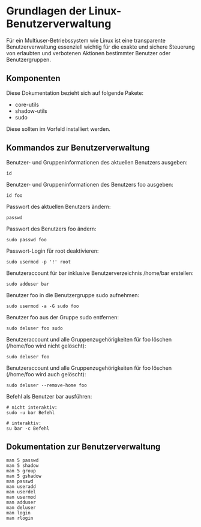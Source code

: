 # Grundlagen der Linux-Benutzerverwaltung

Für ein Multiuser-Betriebssystem wie Linux ist eine transparente Benutzerverwaltung essenziell wichtig für die exakte und sichere Steuerung von erlaubten und verbotenen Aktionen bestimmter Benutzer oder Benutzergruppen.

## Komponenten

Diese Dokumentation bezieht sich auf folgende Pakete:

* core-utils
* shadow-utils
* sudo

Diese sollten im Vorfeld installiert werden.

## Kommandos zur Benutzerverwaltung

Benutzer- und Gruppeninformationen des aktuellen Benutzers ausgeben:

`id`

Benutzer- und Gruppeninformationen des Benutzers foo ausgeben:

`id foo`

Passwort des aktuellen Benutzers ändern:

`passwd`

Passwort des Benutzers foo ändern:

`sudo passwd foo`

Passwort-Login für root deaktivieren:

`sudo usermod -p '!' root`

Benutzeraccount für bar inklusive Benutzerverzeichnis /home/bar erstellen:

`sudo adduser bar`

Benutzer foo in die Benutzergruppe sudo aufnehmen:

`sudo usermod -a -G sudo foo`

Benutzer foo aus der Gruppe sudo entfernen:

`sudo deluser foo sudo`

Benutzeraccount und alle Gruppenzugehörigkeiten für foo löschen (/home/foo wird nicht gelöscht):

`sudo deluser foo`

Benutzeraccount und alle Gruppenzugehörigkeiten für foo löschen (/home/foo wird auch gelöscht):

`sudo deluser --remove-home foo`

Befehl als Benutzer bar ausführen:
```
# nicht interaktiv:
sudo -u bar Befehl

# interaktiv:
su bar -c Befehl
```

## Dokumentation zur Benutzerverwaltung
```
man 5 passwd
man 5 shadow
man 5 group
man 5 gshadow
man passwd
man useradd
man userdel
man usermod
man adduser
man deluser
man login
man rlogin
```
